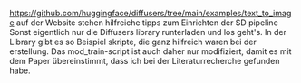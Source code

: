 https://github.com/huggingface/diffusers/tree/main/examples/text_to_image
auf der Website stehen hilfreiche tipps zum Einrichten der SD pipeline
Sonst eigentlich nur die Diffusers library runterladen und los geht's.
In der Library gibt es so Beispiel skripte, die ganz hilfreich waren bei der erstellung.
Das mod_train-script ist auch daher nur modifiziert, damit es mit dem Paper übereinstimmt, dass ich bei der Literaturrecherche gefunden habe.
